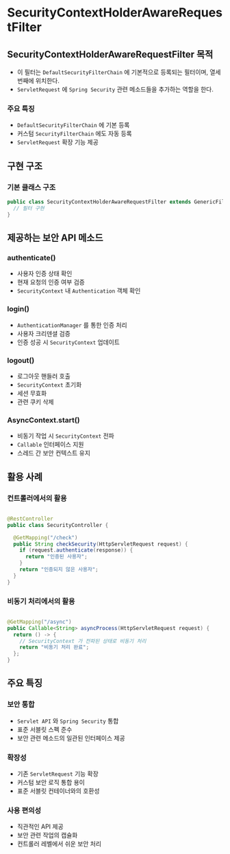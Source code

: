 # SecurityContextHolderAwareRequestFilter

## SecurityContextHolderAwareRequestFilter 목적

- 이 필터는 `DefaultSecurityFilterChain` 에 기본적으로 등록되는 필터이며, 열세 번째에 위치한다.
- `ServletRequest` 에 `Spring Security` 관련 메소드들을 추가하는 역할을 한다.

### 주요 특징

- `DefaultSecurityFilterChain` 에 기본 등록
- 커스텀 `SecurityFilterChain` 에도 자동 등록
- `ServletRequest` 확장 기능 제공

## 구현 구조

### 기본 클래스 구조

```java
public class SecurityContextHolderAwareRequestFilter extends GenericFilterBean {
  // 필터 구현
}
```

## 제공하는 보안 API 메소드

### authenticate()

- 사용자 인증 상태 확인
- 현재 요청의 인증 여부 검증
- `SecurityContext` 내 `Authentication` 객체 확인

### login()

- `AuthenticationManager` 를 통한 인증 처리
- 사용자 크리덴셜 검증
- 인증 성공 시 `SecurityContext` 업데이트

### logout()

- 로그아웃 핸들러 호출
- `SecurityContext` 초기화
- 세션 무효화
- 관련 쿠키 삭제

### AsyncContext.start()

- 비동기 작업 시 `SecurityContext` 전파
- `Callable` 인터페이스 지원
- 스레드 간 보안 컨텍스트 유지

## 활용 사례

### 컨트롤러에서의 활용

```java

@RestController
public class SecurityController {

  @GetMapping("/check")
  public String checkSecurity(HttpServletRequest request) {
    if (request.authenticate(response)) {
      return "인증된 사용자";
    }
    return "인증되지 않은 사용자";
  }
}
```

### 비동기 처리에서의 활용

```java

@GetMapping("/async")
public Callable<String> asyncProcess(HttpServletRequest request) {
  return () -> {
    // SecurityContext 가 전파된 상태로 비동기 처리
    return "비동기 처리 완료";
  };
}
```

## 주요 특징

### 보안 통합

- `Servlet API` 와 `Spring Security` 통합
- 표준 서블릿 스펙 준수
- 보안 관련 메소드의 일관된 인터페이스 제공

### 확장성

- 기존 `ServletRequest` 기능 확장
- 커스텀 보안 로직 통합 용이
- 표준 서블릿 컨테이너와의 호환성

### 사용 편의성

- 직관적인 API 제공
- 보안 관련 작업의 캡슐화
- 컨트롤러 레벨에서 쉬운 보안 처리
